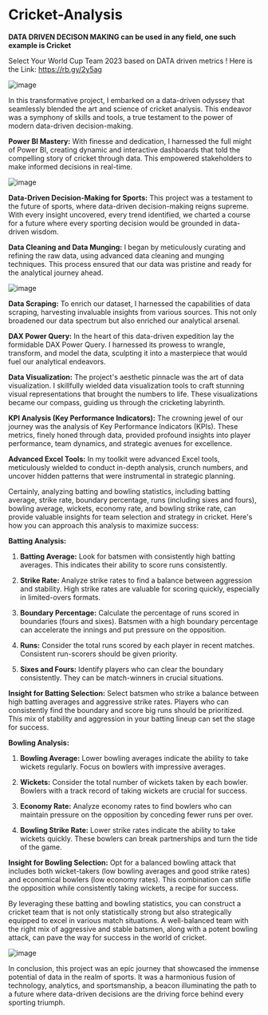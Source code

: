 # Cricket-Analysis
**DATA DRIVEN DECISON MAKING can be used in any field, one such example is Cricket**

Select Your World Cup Team 2023 based on DATA driven metrics ! Here is the Link: https://rb.gy/2y5ag

![image](https://github.com/harpalsinhjhala13/Cricket-Analysis/assets/141703984/af5f50b9-7408-4d9e-9070-9b4d529abba1)


In this transformative project, I embarked on a data-driven odyssey that seamlessly blended the art and science of cricket analysis. This endeavor was a symphony of skills and tools, a true testament to the power of modern data-driven decision-making.

**Power BI Mastery:**
With finesse and dedication, I harnessed the full might of Power BI, creating dynamic and interactive dashboards that told the compelling story of cricket through data. This empowered stakeholders to make informed decisions in real-time.

![image](https://github.com/harpalsinhjhala13/Cricket-Analysis/assets/141703984/813db35e-0ef8-474f-9618-9542fb403c0d)

**Data-Driven Decision-Making for Sports:**
This project was a testament to the future of sports, where data-driven decision-making reigns supreme. With every insight uncovered, every trend identified, we charted a course for a future where every sporting decision would be grounded in data-driven wisdom.

**Data Cleaning and Data Munging:**
I began by meticulously curating and refining the raw data, using advanced data cleaning and munging techniques. This process ensured that our data was pristine and ready for the analytical journey ahead.

![image](https://github.com/harpalsinhjhala13/Cricket-Analysis/assets/141703984/5ac00f8b-42aa-4e94-815a-243f92bd57ef)

**Data Scraping:**
To enrich our dataset, I harnessed the capabilities of data scraping, harvesting invaluable insights from various sources. This not only broadened our data spectrum but also enriched our analytical arsenal.

**DAX Power Query:**
In the heart of this data-driven expedition lay the formidable DAX Power Query. I harnessed its prowess to wrangle, transform, and model the data, sculpting it into a masterpiece that would fuel our analytical endeavors.

**Data Visualization:**
The project's aesthetic pinnacle was the art of data visualization. I skillfully wielded data visualization tools to craft stunning visual representations that brought the numbers to life. These visualizations became our compass, guiding us through the cricketing labyrinth.

**KPI Analysis (Key Performance Indicators):**
The crowning jewel of our journey was the analysis of Key Performance Indicators (KPIs). These metrics, finely honed through data, provided profound insights into player performance, team dynamics, and strategic avenues for excellence.

**Advanced Excel Tools:**
In my toolkit were advanced Excel tools, meticulously wielded to conduct in-depth analysis, crunch numbers, and uncover hidden patterns that were instrumental in strategic planning.



Certainly, analyzing batting and bowling statistics, including batting average, strike rate, boundary percentage, runs (including sixes and fours), bowling average, wickets, economy rate, and bowling strike rate, can provide valuable insights for team selection and strategy in cricket. Here's how you can approach this analysis to maximize success:

**Batting Analysis:**

1. **Batting Average:** Look for batsmen with consistently high batting averages. This indicates their ability to score runs consistently.

2. **Strike Rate:** Analyze strike rates to find a balance between aggression and stability. High strike rates are valuable for scoring quickly, especially in limited-overs formats.

3. **Boundary Percentage:** Calculate the percentage of runs scored in boundaries (fours and sixes). Batsmen with a high boundary percentage can accelerate the innings and put pressure on the opposition.

4. **Runs:** Consider the total runs scored by each player in recent matches. Consistent run-scorers should be given priority.

5. **Sixes and Fours:** Identify players who can clear the boundary consistently. They can be match-winners in crucial situations.

**Insight for Batting Selection:**
Select batsmen who strike a balance between high batting averages and aggressive strike rates. Players who can consistently find the boundary and score big runs should be prioritized. This mix of stability and aggression in your batting lineup can set the stage for success.

**Bowling Analysis:**

1. **Bowling Average:** Lower bowling averages indicate the ability to take wickets regularly. Focus on bowlers with impressive averages.

2. **Wickets:** Consider the total number of wickets taken by each bowler. Bowlers with a track record of taking wickets are crucial for success.

3. **Economy Rate:** Analyze economy rates to find bowlers who can maintain pressure on the opposition by conceding fewer runs per over.

4. **Bowling Strike Rate:** Lower strike rates indicate the ability to take wickets quickly. These bowlers can break partnerships and turn the tide of the game.

**Insight for Bowling Selection:**
Opt for a balanced bowling attack that includes both wicket-takers (low bowling averages and good strike rates) and economical bowlers (low economy rates). This combination can stifle the opposition while consistently taking wickets, a recipe for success.

By leveraging these batting and bowling statistics, you can construct a cricket team that is not only statistically strong but also strategically equipped to excel in various match situations. A well-balanced team with the right mix of aggressive and stable batsmen, along with a potent bowling attack, can pave the way for success in the world of cricket.

![image](https://github.com/harpalsinhjhala13/Cricket-Analysis/assets/141703984/f9d5999d-46e1-40d6-83b7-2cdb44a3c69b)


In conclusion, this project was an epic journey that showcased the immense potential of data in the realm of sports. It was a harmonious fusion of technology, analytics, and sportsmanship, a beacon illuminating the path to a future where data-driven decisions are the driving force behind every sporting triumph.
